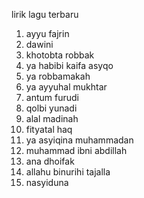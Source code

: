 lirik lagu terbaru
1. ayyu fajrin
2. dawini
3. khotobta robbak
4. ya habibi kaifa asyqo
5. ya robbamakah
6. ya ayyuhal mukhtar
7. antum furudi
8. qolbi yunadi
9. alal madinah
10. fityatal haq
11. ya asyiqina muhammadan
12. muhammad ibni abdillah
13. ana dhoifak
14. allahu binurihi tajalla
15. nasyiduna
